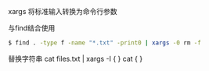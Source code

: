 xargs 将标准输入转换为命令行参数

与find结合使用
``` bash
$ find . -type f -name "*.txt" -print0 | xargs -0 rm -f
```

替换字符串
cat files.txt | xargs -I { } cat { }